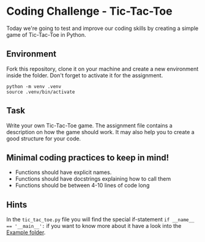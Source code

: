 # Coding Challenge - Tic-Tac-Toe

Today we're going to test and improve our coding skills by creating a simple game of Tic-Tac-Toe in Python. 

## Environment

Fork this repository, clone it on your machine and create a new environment inside the folder. Don't forget to activate it for the assignment. 
```
python -m venv .venv
source .venv/bin/activate
```

## Task

Write your own Tic-Tac-Toe game. The assignment file contains a description on how the game should work. It may also help you to create a good structure for your code. 

## Minimal coding practices to keep in mind!

- Functions should have explicit names.
- Functions should have docstrings explaining how to call them
- Functions should be between 4-10 lines of code long

## Hints

In the ```tic_tac_toe.py``` file you will find the special if-statement ```if __name__ == '__main__':``` if you want to know more about it have a look into the [Example folder](Examples).


